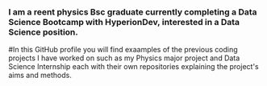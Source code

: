 ### I am a reent physics Bsc graduate currently completing a Data Science Bootcamp with HyperionDev, interested in a Data Science position. 
#In this GitHub profile you will find exaamples of the previous coding projects I have worked on such as my Physics major project and Data Science Internship each with their own repositories explaining the project's aims and methods.


<!--
**SophieHatia/SophieHatia** is a ✨ _special_ ✨ repository because its `README.md` (this file) appears on your GitHub profile.

Here are some ideas to get you started:

- 🔭 I’m currently working on ...
- 🌱 I’m currently learning ...
- 👯 I’m looking to collaborate on ...
- 🤔 I’m looking for help with ...
- 💬 Ask me about ...
- 📫 How to reach me: ...
- 😄 Pronouns: ...
- ⚡ Fun fact: ...
-->
